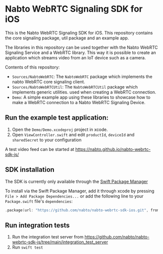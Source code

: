 # Nabto WebRTC Signaling SDK for iOS

This is the Nabto WebRTC Signaling SDK for iOS. This repository contains the core signaling package, util package and an example app.

The libraries in this repository can be used together with the Nabto WebRTC Signaling Service and a WebRTC library. This way it is possible to create an application which streams video from an IoT device such as a camera.

Contents of this repository:
  * `Sources/NabtoWebRTC`: The `NabtoWebRTC` package which implements the nabto
    WebRTC core signaling client.
  * `Sources/NabtoWebRTCUtil`: The `NabtoWebRTCUtil` package which implements generic utilities.
    used when creating a WebRTC connection.
  * `Demo`: A simple example app using these libraries to showcase how to make a
    WebRTC connection to a Nabto WebRTC Signaling Device.

## Run the example test application:

1. Open the `Demo/Demo.xcodeproj` project in xcode.
2. Open `ViewController.swift` and edit `productId`, `deviceId` and `sharedSecret`
   to your configuration

A test video feed can be started at https://nabto.github.io/nabto-webrtc-sdk-js/

## SDK installation

The SDK is currently only available through the [Swift Package Manager](https://www.swift.org/documentation/package-manager/)

To install via the Swift Package Manager, add it through xcode by pressing `File > Add Package Dependencies...` or add the following line to your `Package.swift` file's `dependencies`:

```swift
.package(url: "https://github.com/nabto/nabto-webrtc-sdk-ios.git", from: "0.0.1")
```

## Run integration tests
1. Run the integration test server from <https://github.com/nabto/nabto-webrtc-sdk-js/tree/main/integration_test_server>
2. Run `swift test`